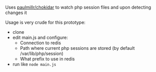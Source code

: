 Uses [paulmillr/chokidar](https://github.com/paulmillr/chokidar) to watch php session files and upon detecting changes it

Usage is very crude for this prototype:

- clone
- edit main.js and configure:
  - Connection to redis
  - Path where current php sessions are stored (by default /var/lib/php/session)
  - What prefix to use in redis
- run like `node main.js`

